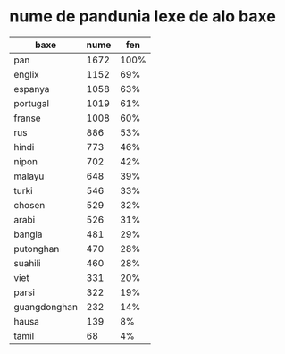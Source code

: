 # nume de pandunia lexe de alo baxe

| baxe  | nume  | fen |
|-------|-------|-----|
| pan | 1672 | 100% |
| englix | 1152 | 69% |
| espanya | 1058 | 63% |
| portugal | 1019 | 61% |
| franse | 1008 | 60% |
| rus | 886 | 53% |
| hindi | 773 | 46% |
| nipon | 702 | 42% |
| malayu | 648 | 39% |
| turki | 546 | 33% |
| chosen | 529 | 32% |
| arabi | 526 | 31% |
| bangla | 481 | 29% |
| putonghan | 470 | 28% |
| suahili | 460 | 28% |
| viet | 331 | 20% |
| parsi | 322 | 19% |
| guangdonghan | 232 | 14% |
| hausa | 139 | 8% |
| tamil | 68 | 4% |
